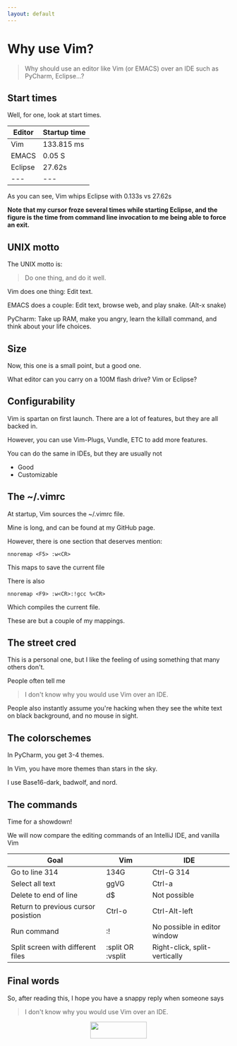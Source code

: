 ```yaml
---
layout: default
---
```


# Why use Vim?

> Why should use an editor like Vim (or EMACS) over an IDE such as PyCharm, Eclipse...?

## Start times

Well, for one, look at start times.

| Editor  | Startup time |
| ---     | ---          |
| Vim     | 133.815 ms   |
| EMACS   | 0.05 S       |
| Eclipse | 27.62s       |
| ---     | ---          |

As you can see, Vim whips Eclipse with 0.133s vs 27.62s 

**Note that my cursor froze several times while starting Eclipse, and the figure is the time from command line invocation to me being able to force an exit.**

## UNIX motto

The UNIX motto is:

> Do one thing, and do it well.

Vim does one thing: Edit text.

EMACS does a couple: Edit text, browse web, and play snake. (Alt-x snake)

PyCharm: Take up RAM, make you angry, learn the killall command, and think about your life choices.

## Size

Now, this one is a small point, but a good one.

What editor can you carry on a 100M flash drive? Vim or Eclipse?

## Configurability

Vim is spartan on first launch. There are a lot of features, but they are all backed in. 

However, you can use Vim-Plugs, Vundle, ETC to add more features.

You can do the same in IDEs, but they are usually not 
 * Good
 * Customizable

## The ~/.vimrc

At startup, Vim sources the ~/.vimrc file.

Mine is long, and can be found at my GitHub page.

However, there is one section that deserves mention:

```
nnoremap <F5> :w<CR>
```

This maps <F5> to save the current file

There is also 

```
nnoremap <F9> :w<CR>:!gcc %<CR>
```

Which compiles the current file.

These are but a couple of my mappings.

## The street cred

This is a personal one, but I like the feeling of using something that many others don't.

People often tell me

 > I don't know why you would use Vim over an IDE.

People also instantly assume you're hacking when they see the white text on black background, and no mouse in sight.

## The colorschemes

In PyCharm, you get 3-4 themes.

In Vim, you have more themes than stars in the sky.

I use Base16-dark, badwolf, and nord.

## The commands

Time for a showdown!

We will now compare the editing commands of an IntelliJ IDE, and vanilla Vim

| Goal                                | Vim                             | IDE                           |
| ---                                 | ---                             | ---                           |
| Go to line 314                      | 134G                            | Ctrl-G 314 <RETURN>           |
| Select all text                     | ggVG                            | Ctrl-a                        |
| Delete to end of line               | d$                              | Not possible                  |
| Return to previous cursor posistion | Ctrl-o                          | Ctrl-Alt-left                 |
| Run command                         | :!<command>                     | No possible in editor window  |
| Split screen with different files   | :split <file> OR :vsplit <file> | Right-click, split-vertically |

## Final words 

So, after reading this, I hope you have a snappy reply when someone says

 > I don't know why you would use Vim over an IDE.

<p align="center">
  <img width="128" height="38" src="https://www.vim.org/images/vim_created_wq.gif">
</p>

